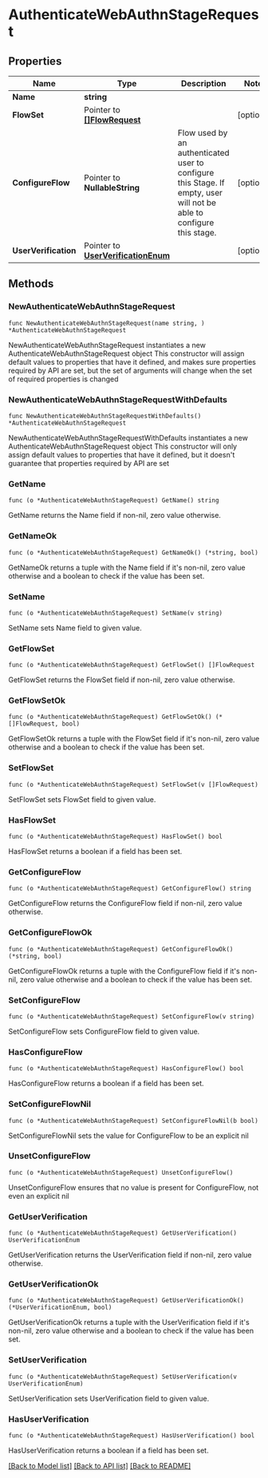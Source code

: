 # AuthenticateWebAuthnStageRequest

## Properties

Name | Type | Description | Notes
------------ | ------------- | ------------- | -------------
**Name** | **string** |  | 
**FlowSet** | Pointer to [**[]FlowRequest**](FlowRequest.md) |  | [optional] 
**ConfigureFlow** | Pointer to **NullableString** | Flow used by an authenticated user to configure this Stage. If empty, user will not be able to configure this stage. | [optional] 
**UserVerification** | Pointer to [**UserVerificationEnum**](UserVerificationEnum.md) |  | [optional] 

## Methods

### NewAuthenticateWebAuthnStageRequest

`func NewAuthenticateWebAuthnStageRequest(name string, ) *AuthenticateWebAuthnStageRequest`

NewAuthenticateWebAuthnStageRequest instantiates a new AuthenticateWebAuthnStageRequest object
This constructor will assign default values to properties that have it defined,
and makes sure properties required by API are set, but the set of arguments
will change when the set of required properties is changed

### NewAuthenticateWebAuthnStageRequestWithDefaults

`func NewAuthenticateWebAuthnStageRequestWithDefaults() *AuthenticateWebAuthnStageRequest`

NewAuthenticateWebAuthnStageRequestWithDefaults instantiates a new AuthenticateWebAuthnStageRequest object
This constructor will only assign default values to properties that have it defined,
but it doesn't guarantee that properties required by API are set

### GetName

`func (o *AuthenticateWebAuthnStageRequest) GetName() string`

GetName returns the Name field if non-nil, zero value otherwise.

### GetNameOk

`func (o *AuthenticateWebAuthnStageRequest) GetNameOk() (*string, bool)`

GetNameOk returns a tuple with the Name field if it's non-nil, zero value otherwise
and a boolean to check if the value has been set.

### SetName

`func (o *AuthenticateWebAuthnStageRequest) SetName(v string)`

SetName sets Name field to given value.


### GetFlowSet

`func (o *AuthenticateWebAuthnStageRequest) GetFlowSet() []FlowRequest`

GetFlowSet returns the FlowSet field if non-nil, zero value otherwise.

### GetFlowSetOk

`func (o *AuthenticateWebAuthnStageRequest) GetFlowSetOk() (*[]FlowRequest, bool)`

GetFlowSetOk returns a tuple with the FlowSet field if it's non-nil, zero value otherwise
and a boolean to check if the value has been set.

### SetFlowSet

`func (o *AuthenticateWebAuthnStageRequest) SetFlowSet(v []FlowRequest)`

SetFlowSet sets FlowSet field to given value.

### HasFlowSet

`func (o *AuthenticateWebAuthnStageRequest) HasFlowSet() bool`

HasFlowSet returns a boolean if a field has been set.

### GetConfigureFlow

`func (o *AuthenticateWebAuthnStageRequest) GetConfigureFlow() string`

GetConfigureFlow returns the ConfigureFlow field if non-nil, zero value otherwise.

### GetConfigureFlowOk

`func (o *AuthenticateWebAuthnStageRequest) GetConfigureFlowOk() (*string, bool)`

GetConfigureFlowOk returns a tuple with the ConfigureFlow field if it's non-nil, zero value otherwise
and a boolean to check if the value has been set.

### SetConfigureFlow

`func (o *AuthenticateWebAuthnStageRequest) SetConfigureFlow(v string)`

SetConfigureFlow sets ConfigureFlow field to given value.

### HasConfigureFlow

`func (o *AuthenticateWebAuthnStageRequest) HasConfigureFlow() bool`

HasConfigureFlow returns a boolean if a field has been set.

### SetConfigureFlowNil

`func (o *AuthenticateWebAuthnStageRequest) SetConfigureFlowNil(b bool)`

 SetConfigureFlowNil sets the value for ConfigureFlow to be an explicit nil

### UnsetConfigureFlow
`func (o *AuthenticateWebAuthnStageRequest) UnsetConfigureFlow()`

UnsetConfigureFlow ensures that no value is present for ConfigureFlow, not even an explicit nil
### GetUserVerification

`func (o *AuthenticateWebAuthnStageRequest) GetUserVerification() UserVerificationEnum`

GetUserVerification returns the UserVerification field if non-nil, zero value otherwise.

### GetUserVerificationOk

`func (o *AuthenticateWebAuthnStageRequest) GetUserVerificationOk() (*UserVerificationEnum, bool)`

GetUserVerificationOk returns a tuple with the UserVerification field if it's non-nil, zero value otherwise
and a boolean to check if the value has been set.

### SetUserVerification

`func (o *AuthenticateWebAuthnStageRequest) SetUserVerification(v UserVerificationEnum)`

SetUserVerification sets UserVerification field to given value.

### HasUserVerification

`func (o *AuthenticateWebAuthnStageRequest) HasUserVerification() bool`

HasUserVerification returns a boolean if a field has been set.


[[Back to Model list]](../README.md#documentation-for-models) [[Back to API list]](../README.md#documentation-for-api-endpoints) [[Back to README]](../README.md)


